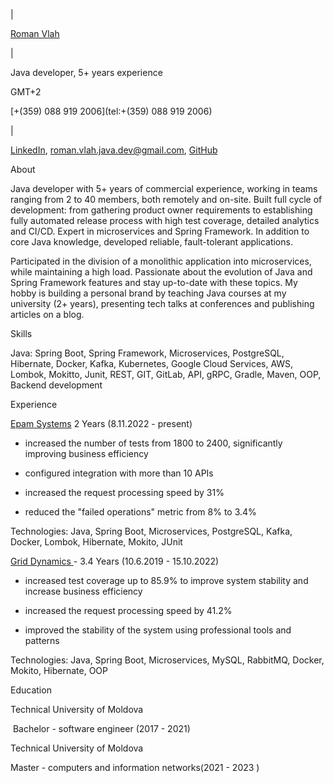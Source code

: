 |

[Roman Vlah](https://www.linkedin.com/in/roman-vlah-63133033b/) 

 |

Java developer, 5+ years experience

GMT+2

[+(359) 088 919 2006](tel:+(359) 088 919 2006)

 |

[LinkedIn](https://www.linkedin.com/in/roman-vlah-63133033b/), <roman.vlah.java.dev@gmail.com>, [GitHub](https://github.com/RomanVlah7)

About

Java developer with 5+ years of commercial experience, working in teams ranging from 2 to 40 members, both remotely and on-site. Built full cycle of development: from gathering product owner requirements to establishing fully automated release process with high test coverage, detailed analytics and CI/CD. Expert in microservices and Spring Framework. In addition to core Java knowledge, developed reliable, fault-tolerant applications.

Participated in the division of a monolithic application into microservices, while maintaining a high load. Passionate about the evolution of Java and Spring Framework features and stay up-to-date with these topics. My hobby is building a personal brand by teaching Java courses at my university (2+ years), presenting tech talks at conferences and publishing articles on a blog.

Skills

Java: Spring Boot, Spring Framework, Microservices, PostgreSQL, Hibernate, Docker, Kafka, Kubernetes, Google Cloud Services, AWS, Lombok, Mokitto, Junit, REST, GIT, GitLab, API, gRPC, Gradle, Maven, OOP, Backend development

Experience

[Epam Systems](https://www.epam.com/about?gad_source=1&gclid=CjwKCAiA6aW6BhBqEiwA6KzDcxyhIY5XjrSMr1yZKmEJfb1LFpWR7lTICOC-JdrLd8q9ZnUUX2SIDRoCIMQQAvD_BwE) 2 Years (8.11.2022 - present)

-   increased the number of tests from 1800 to 2400, significantly improving business efficiency

-   configured integration with more than 10 APIs

-   increased the request processing speed by 31%

-   reduced the "failed operations" metric from 8% to 3.4%

Technologies: Java, Spring Boot, Microservices, PostgreSQL, Kafka, Docker, Lombok, Hibernate, Mokito, JUnit

[Grid Dynamics ](https://www.griddynamics.com/about)- 3.4 Years (10.6.2019 - 15.10.2022) 

-   increased test coverage up to 85.9% to improve system stability and increase business efficiency

-   increased the request processing speed by 41.2%

-   improved the stability of the system using professional tools and patterns

Technologies: Java, Spring Boot, Microservices, MySQL, RabbitMQ, Docker, Mokito, Hibernate, OOP

Education

Technical University of Moldova 

 Bachelor - software engineer (2017 - 2021)

Technical University of Moldova  

Master - computers and information networks(2021 - 2023 )
